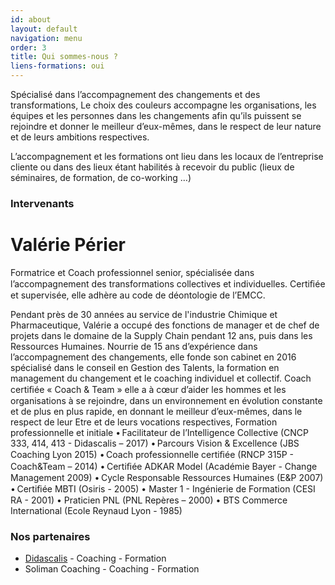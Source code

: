 ```yaml
---
id: about
layout: default
navigation: menu
order: 3
title: Qui sommes-nous ?
liens-formations: oui
---
```


Spécialisé dans l’accompagnement des changements et des transformations, Le choix des couleurs accompagne les organisations, les équipes et les personnes dans les changements afin qu’ils puissent se rejoindre et donner le meilleur d’eux-mêmes, dans le respect de leur nature et de leurs ambitions respectives.

L’accompagnement et les formations ont lieu dans les locaux de l’entreprise cliente ou dans des lieux étant habilités à recevoir du public (lieux de séminaires, de formation, de co-working …)

### Intervenants

# Valérie Périer

Formatrice et Coach professionnel senior, spécialisée dans l’accompagnement des transformations collectives et individuelles. Certiﬁée et supervisée, elle adhère au code de déontologie de l’EMCC.

Pendant près de 30 années au service de l'industrie Chimique et Pharmaceutique, Valérie a occupé des fonctions de manager et de chef de projets dans le domaine de la Supply Chain pendant 12 ans, puis dans les Ressources Humaines.
Nourrie de 15 ans d’expérience dans l’accompagnement des changements, elle fonde son cabinet en 2016 spécialisé dans le conseil en Gestion des Talents, la formation en management du changement et le coaching individuel et collectif.
Coach certiﬁée « Coach & Team » elle a à cœur d’aider les hommes et les organisations à se rejoindre, dans un environnement en évolution constante et de plus en plus rapide, en donnant le meilleur d’eux-mêmes, dans le respect de leur Etre et de leurs vocations respectives,
Formation professionnelle et initiale
• Facilitateur de l’Intelligence Collective (CNCP 333, 414, 413 - Didascalis – 2017)
• Parcours Vision & Excellence (JBS Coaching Lyon 2015)
• Coach professionnelle certiﬁée (RNCP 315P - Coach&Team – 2014)
• Certiﬁée ADKAR Model (Académie Bayer - Change Management 2009) • Cycle Responsable Ressources Humaines (E&P 2007)
• Certiﬁée MBTI (Osiris - 2005) • Master 1 - Ingénierie de Formation (CESI RA - 2001)
• Praticien PNL (PNL Repères – 2000)
• BTS Commerce International (Ecole Reynaud  Lyon - 1985)


### Nos partenaires
- [Didascalis](http://didascalis.com) - Coaching - Formation
- Soliman Coaching - Coaching - Formation
